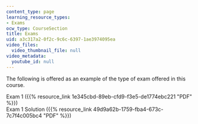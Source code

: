 ```yaml
---
content_type: page
learning_resource_types:
- Exams
ocw_type: CourseSection
title: Exams
uid: a3c317a2-0f2c-9c6c-6397-1ae3974095ea
video_files:
  video_thumbnail_file: null
video_metadata:
  youtube_id: null
---
```


The following is offered as an example of the type of exam offered in this course.

Exam 1 ({{% resource_link 1e345cbd-89eb-cfd9-f3e5-de1774ebc221 "PDF" %}})  
Exam 1 Solution ({{% resource_link 49d9a62b-1759-fba4-673c-7c7f4c005bc4 "PDF" %}})